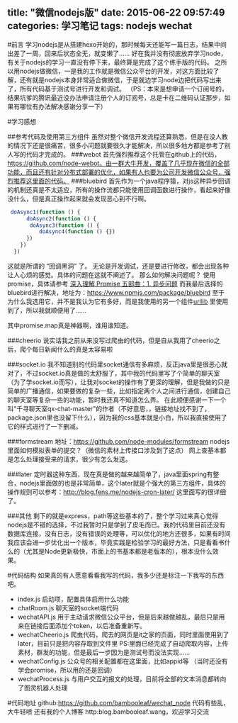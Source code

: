 title: "微信nodejs版"
date: 2015-06-22 09:57:49
categories: 学习笔记
tags: nodejs wechat
---

#前言
学习nodejs是从搭建hexo开始的，那时候每天还能写一篇日志，结果中间出差了一周，回来后状态全无，就变懒了……
好在我并没有彻底放弃学习node，有关于nodejs的学习一直没有停下来，最终算是完成了这个练手版的代码。
之所以用nodejs做微信，一是我的工作就是微信公众平台的开发，对这方面比较了解，还有就是nodejs本身非常适合做微信，于是就边学习node边把代码写出来了，所有代码基于测试号进行开发和调试。
（PS：本来是想申请一个订阅号的，结果坑爹的腾讯最近没办法申请注册个人的订阅号，总是卡在二维码认证那步，如果有哪位有办法解决感谢分享一下）

<!--more-->
#学习感想

##参考代码及使用第三方组件
虽然对整个微信开发流程还算熟悉，但是在没人教的情况下还是很痛苦，很多小问题就要很久才能解决，所以很多地方都是参考了别人写的代码才完成的。
###webot
首先强烈推荐这个托管在github上的代码，https://github.com/node-webot。由一群大牛开发，覆盖了几乎现在微信的全部功能，而且还有针对分布式部署的优化，如果有人也要为公司开发微信公众号，强烈推荐这里面的代码。
###bluebird
首先作为一个java程序猿，对js这种异步回调的机制还真是不太适应，所有的操作流都只能使用回调函数进行操作，看起来好像没什么，但是真正操作起来就会发现恶心到不行啊。

```javascript
 doAsync1(function () {
      doAsync2(function () {
       doAsync3(function () {
          doAsync4(function () {})
      })
    })
  })
```

这就是所谓的 “回调黑洞” 了。
无论是开发调试，还是要进行修改，都会出现各种让人心烦的感觉。具体的问题在这就不阐述了。
那么如何解决问题呢？
使用promise，具体请参考 [深入理解 Promise 五部曲：1. 异步问题][1]
而我最后选择的bluebird进行解决，地址为：https://www.npmjs.com/package/bluebird
至于为什么我选用它，并不是我认为它有多好，而是我使用的另一个组件[urllib][2] 里使用到了，所以我就顺便用了……

其中promise.map真是神器啊，谁用谁知道。

###cheerio
说实话我之前从来没写过爬虫的代码，但是自从我用了cheerio之后，爬个每日新闻什么的真是太容易啦

###socket.io
我不知道别的代码里socket通信有多麻烦，反正java里是很恶心就对了，不过socket.io真是做的太舒服了，其中我的代码里写了个简单的聊天室（为了学socket.io而写），让我对socket的操作有了更深的理解，但是我做的只是简单的广播通信，如果要做的复杂一些，比如指定两个人之间进行通信，创建自己的聊天室等复杂一些的功能，暂时我还真不知道怎么弄。
在此顺便感谢一下一个叫"千寻聊天室qx-chat-master"的作者（不好意思，，链接地址找不到了，package.json里也没留下什么），因为我的css基本就是小白，所以我直接使用了它的样式进行了一下删减。

###formstream
地址：https://github.com/node-modules/formstream
nodejs里面如何模拟表单的提交？（微信的素材上传接口涉及到了这点）
网上查基本都是怎么处理接受来的请求，很少有怎么发送。

###later
定时器这种东西，现在真是做的越来越简单了，java里面spring有整合，nodejs里面做的也是非常简单，这个later就是个强大的第三方组件，具体的操作规则可以参考：http://blog.fens.me/nodejs-cron-later/
这里面写的很详细了。

###其他
剩下的就是express，path等这些基本的了，整个学习过来真心觉得nodejs是不错的选择，不过我暂时只是学到了皮毛而已。我的代码里目前还没有数据库连接，没有日志，没有错误的处理等，可以优化的地方还很多，如果有时间我应该会进一步优化出一个版本，毕竟实践是检验学习的最好方法，只是看看书什么的（尤其是Node更新极快，市面上的书基本都是老版本的），根本没什么效果。

#代码结构
如果真的有人愿意看看我写的代码，我多少还是标注一下我写的东西吧。

 - index.js
 启动项，配置具体启用什么功能
 - chatRoom.js
 聊天室的socket端代码
 - wechatAPI.js
 用于主动请求微信公众平台，但是后来越做越乱，最后只是用来在链接后面添加个token，以后准备重新写。
 - wechatCheerio.js
 爬虫代码，爬去的网页是it之家的页面，同时里面使用到了later，目前只是把内容存取到文件里
PS:里面已经完成了自动爬取内容，上传素材，群发的功能，但是最后一步因为是测试号而没法实现……
 - wechatConfig.js
 公众号的相关配置都在这里面，比如appid等
（当时还没有学会promise，所以用的还是回调）
 - wechatProcess.js
 与用户交互的报文的处理，目前将全部的文本消息都转向了图灵机器人处理

#代码地址
github:https://github.com/bambooleaf/wechat_node
代码有些乱，大牛轻喷
还有我的个人博客 http:blog.bambooleaf.wang，欢迎学习交流


  [1]: http://segmentfault.com/a/1190000000586666
  [2]: https://github.com/node-modules/urllib

